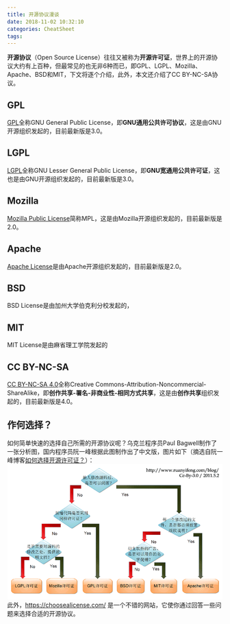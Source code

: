 ```yaml
---
title: 开源协议漫谈
date: 2018-11-02 10:32:10
categories: CheatSheet
tags:
---
```


**开源协议**（Open Source License）往往又被称为**开源许可证**，世界上的开源协议大约有上百种，但最常见的也无非6种而已，即GPL、LGPL、Mozilla、Apache、BSD和MIT，下文将逐个介绍，此外，本文还介绍了CC BY-NC-SA协议。
<!--more-->
## GPL
[GPL](https://www.gnu.org/licenses/gpl.html)全称GNU General Public License，即**GNU通用公共许可协议**，这是由GNU开源组织发起的，目前最新版是3.0。
## LGPL
[LGPL](https://www.gnu.org/licenses/lgpl-3.0.en.html)全称GNU Lesser General Public License，即**GNU宽通用公共许可证**，这也是由GNU开源组织发起的，目前最新版是3.0。
## Mozilla
[Mozilla Public License](https://www.mozilla.org/en-US/MPL/)简称MPL，这是由Mozilla开源组织发起的，目前最新版是2.0。
## Apache
[Apache License](https://www.apache.org/licenses/)是由Apache开源组织发起的，目前最新版是2.0。
## BSD
BSD License是由加州大学伯克利分校发起的，
## MIT
MIT License是由麻省理工学院发起的
## CC BY-NC-SA
[CC BY-NC-SA 4.0](https://creativecommons.org/licenses/by-nc-sa/4.0/deed.zh)全称Creative Commons-Attribution-Noncommercial-ShareAlike，即**创作共享-署名-非商业性-相同方式共享**，这是由**创作共享**组织发起的，目前最新版是4.0。
## 作何选择？
如何简单快速的选择自己所需的开源协议呢？乌克兰程序员Paul Bagwell制作了一张分析图，国内程序员阮一峰根据此图制作出了中文版，图片如下（摘选自阮一峰博客[如何选择开源许可证？](http://www.ruanyifeng.com/blog/2011/05/how_to_choose_free_software_licenses.html)）：![license](/images/license.png)此外，https://choosealicense.com/ 是一个不错的网站，它使你通过回答一些问题来选择合适的开源协议。